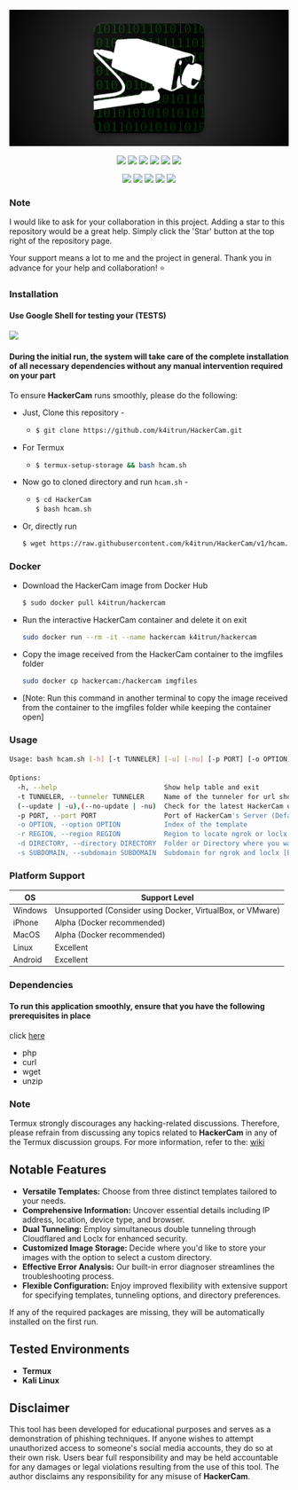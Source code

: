 <!-- HackerCam -->

<!-- h1 align="center">Hacker Camera</h1 -->

<p align="center">
  <img src=".github/files/hcam.png">
</p>

<p align="center">
  <img src="https://img.shields.io/github/license/k4itrun/HackerCam?style=for-the-badge">
  <img src="https://img.shields.io/badge/Version-1.0-green?style=for-the-badge">
  <img src="https://img.shields.io/github/issues/k4itrun/HackerCam?color=red&style=for-the-badge">
  <img src="https://img.shields.io/github/forks/k4itrun/HackerCam?color=teal&style=for-the-badge">
  <img src="https://img.shields.io/github/issues/k4itrun/HackerCam?color=white&style=for-the-badge">
  <img src="https://img.shields.io/github/stars/k4itrun/HackerCam?color=yellow&style=for-the-badge">
</p>

<p align="center">
  <img src="https://img.shields.io/badge/Open%20Source-Yes-darkgreen?style=flat-square">
  <img src="https://img.shields.io/badge/Written%20In-Shell-red?style=flat-square">
  <img src="https://img.shields.io/badge/Maintained%3F-Yes-lightblue?style=flat-square">
  <img src="https://img.shields.io/badge/Author-k4itrun-black?style=flat-square">
  <img src="https://hits.seeyoufarm.com/api/count/incr/badge.svg?url=https%3A%2F%2Fgithub.com%2Fk4itrun%2FHackerCam&title=Visitors&edge_flat=false"/></a>
</p>

### Note

I would like to ask for your collaboration in this project. Adding a star to this repository would be a great help. Simply click the 'Star' button at the top right of the repository page.

Your support means a lot to me and the project in general. Thank you in advance for your help and collaboration! ⭐

### Installation

#### Use Google Shell for testing your (TESTS)

<p align="left">
  <a href="https://shell.cloud.google.com/cloudshell/open?cloudshell_git_repo=https://github.com/k4itrun/HackerCam.git&tutorial=README.md" target="_blank"><img src="https://gstatic.com/cloudssh/images/open-btn.svg"></a>
</p>

#### During the initial run, the system will take care of the complete installation of all necessary dependencies without any manual intervention required on your part

To ensure **HackerCam** runs smoothly, please do the following:

- Just, Clone this repository -
    - ```bash
      $ git clone https://github.com/k4itrun/HackerCam.git
      ```

- For Termux
    - ```bash
      $ termux-setup-storage && bash hcam.sh
      ```

- Now go to cloned directory and run `hcam.sh` -
    - ```bash
      $ cd HackerCam
      $ bash hcam.sh
      ```

- Or, directly run
    ```bash
   $ wget https://raw.githubusercontent.com/k4itrun/HackerCam/v1/hcam.sh && bash hcam.sh
    ```

### Docker
- Download the HackerCam image from Docker Hub
    ```bash
    $ sudo docker pull k4itrun/hackercam
    ```
- Run the interactive HackerCam container and delete it on exit
    ```bash
    sudo docker run --rm -it --name hackercam k4itrun/hackercam
    ```
- Copy the image received from the HackerCam container to the imgfiles folder
    ```bash
    sudo docker cp hackercam:/hackercam imgfiles
    ``` 

- [Note: Run this command in another terminal to copy the image received from the container to the imgfiles folder while keeping the container open]

### Usage

```bash
Usage: bash hcam.sh [-h] [-t TUNNELER] [-u] [-nu] [-p PORT] [-o OPTION] [-r REGION] [-d DIRECTORY] [-s SUBDOMAIN] 

Options:
  -h, --help                           Show help table and exit
  -t TUNNELER, --tunneler TUNNELER     Name of the tunneler for url shortening (Default: ${TUNNELER})
  (--update | -u),(--no-update | -nu)  Check for the latest HackerCam update (Default: ${UPDATE})
  -p PORT, --port PORT                 Port of HackerCam's Server (Default: ${PORT})
  -o OPTION, --option OPTION           Index of the template
  -r REGION, --region REGION           Region to locate ngrok or loclx
  -d DIRECTORY, --directory DIRECTORY  Folder or Directory where you want the taken images to be saved
  -s SUBDOMAIN, --subdomain SUBDOMAIN  Subdomain for ngrok and loclx [Pro/Premium Account]
```

### Platform Support

| OS        | Support Level        |
|-----------|----------------------|
| Windows   | Unsupported (Consider using Docker, VirtualBox, or VMware) |
| iPhone    | Alpha (Docker recommended) |
| MacOS     | Alpha (Docker recommended) |
| Linux     | Excellent |
| Android   | Excellent |

### Dependencies

#### To run this application smoothly, ensure that you have the following prerequisites in place

<p>click <a href="#during-the-initial-run-the-system-will-take-care-of-the-complete-installation-of-all-necessary-dependencies-without-any-manual-intervention-required-on-your-part">here</a>

- php
- curl
- wget
- unzip

### Note

Termux strongly discourages any hacking-related discussions. Therefore, please refrain from discussing any topics related to **HackerCam** in any of the Termux discussion groups. For more information, refer to the: [wiki](https://wiki.termux.com/wiki/Hacking)

## Notable Features

- **Versatile Templates:** Choose from three distinct templates tailored to your needs.
- **Comprehensive Information:** Uncover essential details including IP address, location, device type, and browser.
- **Dual Tunneling:** Employ simultaneous double tunneling through Cloudflared and Loclx for enhanced security.
- **Customized Image Storage:** Decide where you'd like to store your images with the option to select a custom directory.
- **Effective Error Analysis:** Our built-in error diagnoser streamlines the troubleshooting process.
- **Flexible Configuration:** Enjoy improved flexibility with extensive support for specifying templates, tunneling options, and directory preferences.

If any of the required packages are missing, they will be automatically installed on the first run.

## Tested Environments

- **Termux**
- **Kali Linux**

## Disclaimer

This tool has been developed for educational purposes and serves as a demonstration of phishing techniques. If anyone wishes to attempt unauthorized access to someone's social media accounts, they do so at their own risk. Users bear full responsibility and may be held accountable for any damages or legal violations resulting from the use of this tool. The author disclaims any responsibility for any misuse of **HackerCam**.


<!-- // -->
